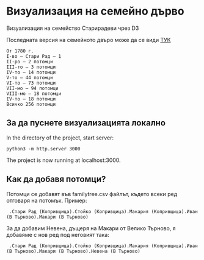# Визуализация на семейно дърво
Визуализация на семейство Старирадеви чрез D3

Последната версия на семейното двъро може да се види [ТУК](https://github.com/vstariradev/family-tree-visualization/blob/master/pdf/%D0%A1%D0%B5%D0%BC%D0%B5%D0%B9%D0%BD%D0%BE_%D0%B4%D1%8A%D1%80%D0%B2%D0%BE.pdf)

```
От 1780 г.
І-во – Стари Рад – 1
ІІ-ро – 2 потомци
ІІІ-то – 3 потомци
ІV-то – 14 потомци
V-то – 44 потомци
VІ-то – 73 потомци
VІІ-мо – 94 потомци
VІІІ-мо – 18 потомци
IV-то – 18 потомци
Всичко 256 потомци
```

## За да пуснете визуализацията локално
In the directory of the project, start server:

```python3 -m http.server 3000 ```

The project is now running at localhost:3000.

## Как да добавя потомци?
Потомци се добавят във familytree.csv файлът, където всеки ред отговаря на потомък. Пример:

``` 
 .Стари Рад (Копривщица).Стойко (Копривщица).Макария (Копривщица).Иван (В Търново).Макари (В Търново)
```
За да добавим Невена, дъщеря на Макари от Велико Търново, я добавяме с нов ред под неговият така:

```
 .Стари Рад (Копривщица).Стойко (Копривщица).Макария (Копривщица).Иван (В Търново).Макари (В Търново).Невена (В Търново)
 ```
